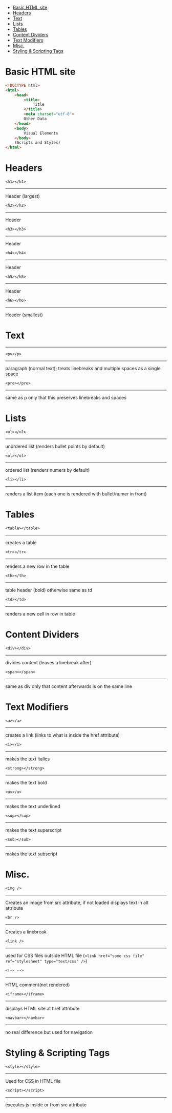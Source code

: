 - [Basic HTML site](#basic-html-site)
- [Headers](#headers)
- [Text](#text)
- [Lists](#lists)
- [Tables](#tables)
- [Content Dividers](#content-dividers)
- [Text Modifiers](#text-modifiers)
- [Misc.](#misc)
- [Styling & Scripting Tags](#styling-scripting-tags)
# Basic HTML site
```html
<!DOCTYPE html>
<html>
    <head>
        <title>
            Title
        </title>
        <meta charset="utf-8">
        Other Data
    </head>
    <body>
        Visual Elements
    </body>
    (Scripts and Styles)
</html>
```

# Headers
`<h1></h1>` 
 *** 
 Header (largest)

`<h2></h2>`
  *** 
  Header

`<h3></h3>`
  ***
   Header

`<h4></h4>` 
 *** 
 Header

`<h5></h5>` 
 ***
  Header

`<h6></h6>` 
 *** 
 Header (smallest)

# Text
***
`<p></p>`
  ***
   paragraph (normal text); treats linebreaks and multiple spaces as a single space

`<pre></pre>`
  *** 
  same as p only that this preserves linebreaks and spaces

# Lists
`<ul></ul>`
 ***
  unordered list (renders bullet points by default)

`<ol></ol>`
 *** 
 ordered list (renders numers by default)

`<li></li>`
  ***
   renders a list item (each one is rendered with bullet/numer in front)

# Tables
`<table></table>` 

 *** 
 creates a table

`<tr></tr>` 
 *** 
 renders a new row in the table

`<th></th>` 
 *** 
 table header (bold) otherwise same as td

`<td></td>` 
 *** 
 renders a new cell in row in table

# Content Dividers
`<div></div>` 
 ***
  divides content (leaves a linebreak after)

`<span></span>` 
 ***
  same as div only that content afterwards is on the same line

# Text Modifiers
`<a></a>` 
 *** 
 creates a link (links to what is inside the href attribute)

`<i></i>`  
*** 
makes the text italics

`<strong></strong>` 
 *** 
 makes the text bold

`<u></u>` 
 ***
  makes the text underlined

`<sup></sup>` 
 ***
  makes the text superscript

`<sub></sub>`  
*** 
makes the text subscript

# Misc.
`<img />` 
 ***
  Creates an image from src attribute, if not loaded displays text in alt attribute

`<br />` 
 ***
  Creates a linebreak

`<link />` 
 ***
  used for CSS files outside HTML file (`<link href="some css file" ref="stylesheet" type="text/css" />`)

`<!-- -->`  
***
 HTML comment(not rendered)

`<iframe></iframe>`
  *** 
  displays HTML site at href attribute

`<navbar></navbar>` 
 ***
  no real difference but used for navigation

# Styling & Scripting Tags
`<style></style>`  
***
 Used for CSS in HTML file
 
`<script></script>`
  ***
   executes js inside or from src attribute